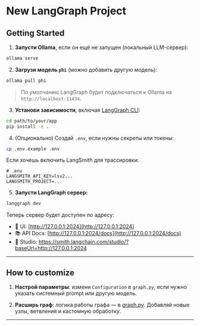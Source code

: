 # New LangGraph Project
## Getting Started

1. **Запусти Ollama**, если он ещё не запущен (локальный LLM-сервер):

```bash
ollama serve
```

2. **Загрузи модель `phi`** (можно добавить другую модель):

```bash
ollama pull phi
```

> По умолчанию LangGraph будет подключаться к Ollama на `http://localhost:11434`.

3. **Установи зависимости**, включая [LangGraph CLI](https://langchain-ai.github.io/langgraph/concepts/langgraph_cli/):

```bash
cd path/to/your/app
pip install -e .
```

4. (Опционально) Создай `.env`, если нужны секреты или токены:

```bash
cp .env.example .env
```

Если хочешь включить LangSmith для трассировки:

```text
# .env
LANGSMITH_API_KEY=lsv2...
LANGSMITH_PROJECT=...
```

5. **Запусти LangGraph сервер:**

```bash
langgraph dev
```

Теперь сервер будет доступен по адресу:

- 🧠 UI: [http://127.0.0.1:2024](http://127.0.0.1:2024)
- 📚 API Docs: [http://127.0.0.1:2024/docs](http://127.0.0.1:2024/docs)
- 🎨 Studio: https://smith.langchain.com/studio/?baseUrl=http://127.0.0.1:2024

---

## How to customize

1. **Настрой параметры**: измени `Configuration` в `graph.py`, если нужно указать системный prompt или другую модель.

2. **Расширь граф**: логика работы графа — в [graph.py](./src/agent/graph.py). Добавляй новые узлы, ветвления и кастомную обработку.

---



